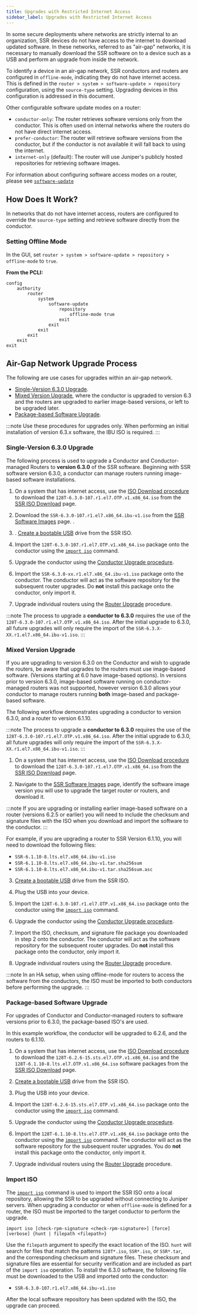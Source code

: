 ```yaml
---
title: Upgrades with Restricted Internet Access
sidebar_label: Upgrades with Restricted Internet Access
---
```


In some secure deployments where networks are strictly internal to an organization, SSR devices do not have access to the internet to download updated software. In these networks, referred to as "air-gap" networks, it is necessary to manually download the SSR software on to a device such as a USB and perform an upgrade from inside the network. 

To identify a device in an air-gap network, SSR conductors and routers are configured in `offline-mode`, indicating they do not have internet access. This is defined in the `router > system > software-update > repository` configuration, using the `source-type` setting. Upgrading devices in this configuration is addressed in this document. 

Other configurable software update modes on a router:

- `conductor-only`: The router retrieves software versions only from the conductor. This is often used on internal networks where the routers do not have direct internet access. 
- `prefer-conductor`: The router will retrieve software versions from the conductor, but if the conductor is not available it will fall back to using the internet. 
- `internet-only` (default): The router will use Juniper's publicly hosted repositories for retrieving software images.

For information about configuring software access modes on a router, please see [`software-update`](config_reference_guide.md#software-update)

## How Does It Work?

In networks that do not have internet access, routers are configured to override the `source-type` setting and retrieve software directly from the conductor. 

### Setting Offline Mode

In the GUI, set `router > system > software-update > repository > offline-mode` to `true`. 

**From the PCLI:**
```
config
    authority
        router
            system
                software-update
                    repository
                        offline-mode true
                    exit
                exit
            exit
        exit
    exit
exit
```

## Air-Gap Network Upgrade Process

The following are use cases for upgrades within an air-gap network.

- [Single-Version 6.3.0 Upgrade](#single-version-630-upgrade).
- [Mixed Version Upgrade](#mixed-version-upgrade), where the conductor is upgraded to version 6.3 and the routers are upgraded to earlier image-based versions, or left to be upgraded later.
- [Package-based Software Upgrade](#package-based-software-upgrade).

:::note
Use these procedures for upgrades only. When performing an initial installation of version 6.3.x software, the IBU ISO is required. 
:::

### Single-Version 6.3.0 Upgrade

The following process is used to upgrade a Conductor and Conductor-managed Routers to **version 6.3.0** of the SSR software. Beginning with SSR software version 6.3.0, a conductor can manage routers running image-based software installations. 

<!-- markdown-link-check-disable -->
1. On a system that has internet access, use the [ISO Download procedure](intro_downloading_iso.md#downloading-an-iso) to download the `128T-6.3.0-107.r1.el7.OTP.v1.x86_64.iso` from the [SSR ISO Download](https://software.128technology.com/artifactory/list/generic-128t-isos-release-local) page. 

2. Download the `SSR-6.3.0-107.r1.el7.x86_64.ibu-v1.iso` from the [SSR Software Images](https://software.128technology.com/artifactory/list/generic-128t-install-images-release-local) page. <!-- markdown-link-check-enable -->. 

3. . [Create a bootable USB](intro_creating_bootable_usb.md) drive from the SSR ISO.

4. Import the `128T-6.3.0-107.r1.el7.OTP.v1.x86_64.iso` package onto the conductor using the [`import iso`](#import-iso) command. 

5. Upgrade the conductor using the [Conductor Upgrade procedure](upgrade_ibu_conductor.md).

6. Import the `SSR-6.3.0-xx.r1.el7.x86_64.ibu-v1.iso` package onto the conductor. The conductor will act as the software repository for the subsequent router upgrades. Do **not** install this package onto the conductor, only import it. 

7. Upgrade individual routers using the [Router Upgrade](upgrade_router.md) procedure.

:::note
The process to upgrade a **conductor to 6.3.0** requires the use of the `128T-6.3.0-107.r1.el7.OTP.v1.x86_64.iso`. After the initial upgrade to 6.3.0, all future upgrades will only require the import of the `SSR-6.3.X-XX.r1.el7.x86_64.ibu-v1.iso`. 
:::

### Mixed Version Upgrade 

If you are upgrading to version 6.3.0 on the Conductor and wish to upgrade the routers, be aware that upgrades to the routers must use image-based software. (Versions starting at 6.0 have image-based options). In versions prior to version 6.3.0, image-based software running on conductor-managed routers was not supported, however version 6.3.0 allows your conductor to manage routers running **both** image-based and package-based software. 

The following workflow demonstrates upgrading a conductor to version 6.3.0, and a router to version 6.1.10.

:::note
The process to upgrade a **conductor to 6.3.0** requires the use of the `128T-6.3.0-107.r1.el7.OTP.v1.x86_64.iso`. After the initial upgrade to 6.3.0, all future upgrades will only require the import of the `SSR-6.3.X-XX.r1.el7.x86_64.ibu-v1.iso`. 
:::

<!-- markdown-link-check-disable -->
1. On a system that has internet access, use the [ISO Download procedure](intro_downloading_iso.md#downloading-an-iso) to download the `128T-6.3.0-107.r1.el7.OTP.v1.x86_64.iso` from the [SSR ISO Download](https://software.128technology.com/artifactory/list/generic-128t-isos-release-local) page. 

2. Navigate to the [SSR Software Images](https://software.128technology.com/artifactory/list/generic-128t-install-images-release-local) page, identify the software image version you will use to upgrade the target router or routers, and download it. <!-- markdown-link-check-enable -->

:::note
If you are upgrading or installing earlier image-based software on a router (versions 6.2.5 or earlier) you will need to include the checksum and signature files with the ISO when you download and import the software to the conductor.
:::

 For example, if you are upgrading a router to SSR Version 6.1.10, you will need to download the following files:

 - `SSR-6.1.10-8.lts.el7.x86_64.ibu-v1.iso`
 - `SSR-6.1.10-8.lts.el7.x86_64.ibu-v1.tar.sha256sum`
 - `SSR-6.1.10-8.lts.el7.x86_64.ibu-v1.tar.sha256sum.asc`

3. [Create a bootable USB](intro_creating_bootable_usb.md) drive from the SSR ISO.

4. Plug the USB into your device.

6. Import the `128T-6.3.0-107.r1.el7.OTP.v1.x86_64.iso` package onto the conductor using the [`import iso`](#import-iso) command. 

7. Upgrade the conductor using the [Conductor Upgrade procedure](upgrade_ibu_conductor.md).

8. Import the ISO, checksum, and signature file package you downloaded in step 2 onto the conductor. The conductor will act as the software repository for the subsequent router upgrades. Do **not** install this package onto the conductor, only import it. 

9. Upgrade individual routers using the [Router Upgrade](upgrade_router.md) procedure.

:::note
In an HA setup, when using offline-mode for routers to access the software from the conductors, the ISO must be imported to both conductors before performing the upgrade.
:::

### Package-based Software Upgrade

For upgrades of Conductor and Conductor-managed routers to software versions prior to 6.3.0, the package-based ISO's are used. 

In this example workflow, the conductor will be upgraded to 6.2.6, and the routers to 6.1.10. 
<!-- markdown-link-check-disable -->
1. On a system that has internet access, use the [ISO Download procedure](intro_downloading_iso.md#downloading-an-iso) to download the `128T-6.2.6-15.sts.el7.OTP.v1.x86_64.iso` and the `128T-6.1.10-8.lts.el7.OTP.v1.x86_64.iso` software packages from the [SSR ISO Download](https://software.128technology.com/artifactory/list/generic-128t-isos-release-local) page. <!-- markdown-link-check-enable -->

2. [Create a bootable USB](intro_creating_bootable_usb.md) drive from the SSR ISO.

3. Plug the USB into your device.

4. Import the `128T-6.2.6-15.sts.el7.OTP.v1.x86_64.iso` package onto the conductor using the [`import iso`](#import-iso) command. 

5. Upgrade the conductor using the [Conductor Upgrade procedure](upgrade_ibu_conductor.md).

6. Import the `128T-6.1.10-8.lts.el7.OTP.v1.x86_64.iso` package onto the conductor using the [`import iso`](#import-iso) command. The conductor will act as the software repository for the subsequent router upgrades. You do **not** install this package onto the conductor, only import it. 

7. Upgrade individual routers using the [Router Upgrade](upgrade_router.md) procedure.

### Import ISO

The [`import iso`](cli_reference.md#import-iso) command is used to import the SSR ISO onto a local repository, allowing the SSR to be upgraded without connecting to Juniper servers. When upgrading a conductor or when `offline-mode` is defined for a router, the ISO must be imported to the target conductor to perform the upgrade. 

`import iso [check-rpm-signature <check-rpm-signature>] [force] [verbose] {hunt | filepath <filepath>}`

Use the `filepath` argument to specify the exact location of the ISO. `hunt` will search for files that match the patterns `128T*.iso`, `SSR*.iso`, or `SSR*.tar`, and the corresponding checksum and signature files. These checksum and signature files are essential for security verification and are included as part of the `import iso` operation. To install the 6.3.0 software, the following file must be downloaded to the USB and imported onto the conductor:

- `SSR-6.3.0-107.r1.el7.x86_64.ibu-v1.iso`

After the local software repository has been updated with the ISO, the upgrade can proceed.
